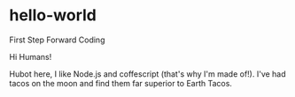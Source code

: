 # hello-world
First Step Forward Coding


Hi Humans!

Hubot here, I like Node.js and coffescript (that's why I'm made of!).
I've had tacos on the moon and find them far superior to Earth Tacos.
